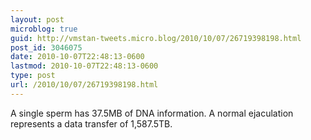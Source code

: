 ```yaml
---
layout: post
microblog: true
guid: http://vmstan-tweets.micro.blog/2010/10/07/26719398198.html
post_id: 3046075
date: 2010-10-07T22:48:13-0600
lastmod: 2010-10-07T22:48:13-0600
type: post
url: /2010/10/07/26719398198.html
---
```

A single sperm has 37.5MB of DNA information. A normal ejaculation represents a data transfer of 1,587.5TB.
